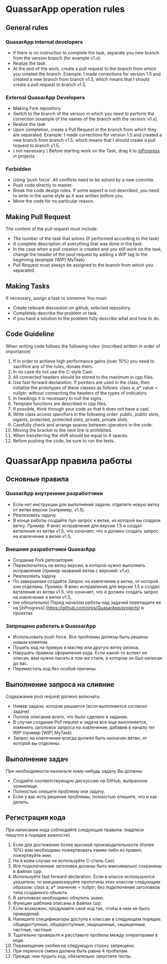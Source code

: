 # QuassarApp operation rules
## General rules
### QuasarApp internal developers
* if there is no instruction to complete the task, separate you new branch from the version branch (for example v1.x).
* Realize the task
* At the end of the work, create a pull request to the branch from which you created the branch.
Example:
I made corrections for version 1.5 and created a new branch from branch v1.5, which means that I should create a pull request to branch v1.5,

### External QuasarApp Developers
* Making Fork repository.
* Switch to the branch of the version in which you need to perform the correction (example of the names of the branch with the version: v1.x).
* Realize the task
* Upon completion, create a Pull Request in the branch from which they are separated.
   Example:
I made corrections for version 1.5 and created a new branch from branch v1.5, which means that I should create a pull request to branch v1.5,
* ( not necessary ) Before starting work on the Task, drag it to [inProgress](https://github.com/orgs/QuasarApp/projects) in projects

### Forbidden

* Using 'push force'. All conflicts need to be solved by a new commite.
* Push code directly to master.
* Break the code design rules. If some aspect is not described, you need to write in the same style as it was written before you.
* Move the code for no particular reason.


## Making Pull Request

The content of the pull request must include:
* The number of the task that solves (if performed according to the task)
* A complete description of everything that was done in the task.
* In the case when a pull creation is created and you still work on the task, change the header of the pool request by adding a WIP tag to the beginning (example [WIP] MyTask)
* Pull Request must always be assigned to the branch from which you separated.

## Making Tasks
If necessary, assign a task to someone
You must:
* Create relevant discussion on github, selected repository.
* Completely describe the problem or task.
* If you have a solution to the problem fully describe what and how to do.

## Code Guideline

When writing code follows the following rules: (inscribed written in order of importance)
1. If in order to achieve high performance gains (over 10%) you need to sacrifice any of the rules, donate them.
2. In no case do not use the C-style Cast.
3. All connected headers should be stored to the maximum in cpp files.
4. Use fast forward declaration. If pointers are used in the class, then initialize the prototypes of these classes as follows: class a; a* value = nullptr; without connecting the headers of the types of indicators.
5. In headings it is necessary to null the signs.
6. Template functions are described in cpp files.
7. If possible, think through your code so that it does not have a cast.
8. Write class access specifiers in the following order: public, public slots, siganls, protected, protected slots, private, private slots. 
9. Carefully check and arrange spaces between operators in the code.
10. Moving the bracket to the next line is prohibited.
11. When transferring the shift should be equal to 4 spaces.
12. Before pushing the code, be sure to run the tests.

# QuassarApp правила работы
## Основные правила
### QuasarApp внутренние разработчики
* Если нет инструкции для выполнения задачи, отделите новую ветку от ветви версии (например, v1.5).
* Реализовать задачу
* В конце работы создайте пул-запрос к ветке, из которой вы создали ветку.
Пример:
Я внес исправления для версии 1.5 и создал ветвление из ветви v1.5, что означает, что я должен создать запрос на извлечение в ветке v1.5,

### Внешние разработчики QuasarApp
* Создание Fork репозитория.
* Переключитесь на ветку версии, в которой нужно выполнить исправление (пример названий ветки с версией: v1.x).
* Реализовать задачу
* По завершении создайте Запрос на извлечение в ветке, от которой они отделены.
   Пример:
   Я внес исправления для версии 1.5 и создал ветвление из ветви v1.5, что означает, что я должен создать запрос на извлечение в ветке v1.5,
* (не обязательно) Перед началом работы над задачей перетащите ее на [inProgress] (https://github.com/orgs/QuasarApp/projects) в проектах

### Запрещено работать в QuassarApp

* Использовать push force. Все проблемы должны быть решены новым комитом.
* Пушить код на прямую в мастер или другую ветку релиза.
* Нарушать правила оформления кода. Если какой-то аспект не описан, вам нужно писать в том же стиле, в котором он был написан до вас.
* Переместить код без особой причины.


## Выполнение запроса на слияние

Содержание pool request должно включать:
* Номер задачи, которая решается (если выполняется согласно задаче)
* Полное описание всего, что было сделано в задании.
* В случае создания Poll request и задача все еще выполняется, изменить заголовок запроса на извлечение, добавив в начало тег WIP (пример [WIP] MyTask)
* Запрос на извлечение всегда должен быть назначен ветви, от которой вы отделены.

## Выполнение задач
При необходимости назначьте кому-нибудь задачу
Вы должны:
* Создайте соответствующую дискуссию на GitHub, выбранном хранилище.
* Полностью опишите проблему или задачу.
* Если у вас есть решение проблемы, полностью опишите, что и как делать.

## Регистрация кода

При написании кода соблюдайте следующие правила: (надписи пишутся в порядке важности)
1. Если для достижения более высокой производительности (более 10%) вам необходимо пожертвовать каким-либо из правил, пожертвуйте ими.
2. Ни в коем случае не используйте C-стиль Cast.
3. Все подключенные заголовки должны быть максимально сохранены в файлах cpp.
4. Используйте fast forward declaration. Если в классе используются указатели, то инициализируйте прототипы этих классов следующим образом: class a; a* значение = nullptr; без подключения заголовков типа созданного обьекта.
5. В заголовках необходимо обнулить знаки.
6. Функции шаблона описаны в файлах cpp.
7. Если возможно, продумайте свой код так, чтобы в нем не было приведений.
8. Напишите спецификаторы доступа к классам в следующем порядке: общедоступные, общедоступные, защищенные, защищенные, частные, частные.
9. Тщательно проверьте и расставьте пробелы между операторами в коде.
10. Перемещение скобки на следующую строку запрещено.
11. При переносе смена должна быть равна 4 пробелам.
12. Прежде чем пушить код, обязательно запустите тесты.
